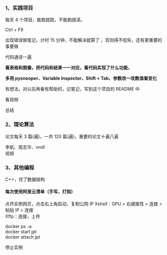 
### 1、实践项目

每天 4 个项目，能跑就跑，不能跑就读。

Ctrl + F9    

出现错误做笔记，计时 15 分钟，不能解决就算了 ，否则得不偿失，还有更重要的事要做  

代码通读一遍

**看表格和图像，把代码和结果一一对应，看代码实现了什么功能、**

**多用 pysnooper、Variable Inspector、Shift + Tab、参数改一改数值看变化**  

有想法，对以后再看有帮助的，记笔记，写到这个项目的 README 中   

看视频   

总结  


### 2、理论算法
论文每天 3 篇(遍)，一共 120 篇(遍)，重要的论文十遍八遍  

李航、周志华、nndl  
视频  

### 3、其他编程 
C++，完了数据结构




#### 每次使用阿里云清单（手写，打钩）
点开实例网页，点击右上角启动，复制公网 IP
Xshell：GPU > 右键属性 > 连接 > 粘贴 IP > 连接  
Xftp：连接，上传  

docker ps -a  
docker start jpt  
docker attach jpt  

停止实例  
